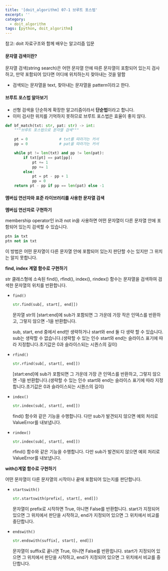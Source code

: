 ```yaml
---
title: '[doit_algorithm] 07-1 브루트 포스법'
excerpt: ''
category:
  - doit_algorithm
tags: [python, doit_algorithm]
---
```


참고: doit 자료구조와 함께 배우는 알고리즘 입문

#### 문자열 검색이란?

문자열 검색(string search)은 어떤 문자열 안에 따른 문자열이 포함되어 있는지 검사하고, 만약 포함되어 있다면 어디에 위치하는지 찾아내는 것을 말함

- 검색되는 문자열을 text, 찾아내는 문자열을 pattern이라고 한다.

#### 브루트 포스법 알아보기

- 선형 검색을 단순하게 확장한 알고리즘이라서 **단순법**이라고 합니다.
- 이미 검사한 위치를 기억하지 못하므로 브루트 포스법은 효율이 좋지 않다.

```python
def bf_match(txt: str, pat: str) -> int:
    """브루트 포스법으로 문자열 검색"""

    pt = 0              # txt를 따라가는 커서
    pp = 0              # pat을 따라가는 커서

    while pt != len(txt) and pp != len(pat):
        if txt[pt] == pat[pp]:
            pt += 1
            pp += 1
        else:
            pt = pt - pp + 1
            pp = 0
    return pt - pp if pp == len(pat) else -1
```

#### 멤버십 연산자와 표준 라이브러리를 사용한 문자열 검색

**멤버십 연산자로 구현하기**

membership operator인 in과 not in을 사용하면 어떤 문자열이 다른 문자열 안에 포함되어 있는지 검색할 수 있습니다.

```python
ptn in txt
ptn not in txt
```

이 방법은 어떤 문자열이 다른 문자열 안에 포함되어 있는지 판단할 수는 있지만 그 위치는 알지 못합니다.

**find, index 계열 함수로 구현하기**

str 클래스형에 소속된 find(), rfind(), index(), rindex() 함수는 문자열을 검색하여 검색한 문자열의 위치를 반환합니다.

- `find()`

  ```python
  str.find(sub[, start[, end]])
  ```

  문자열 str의 [start:end]에 sub가 포함되면 그 가운데 가장 작은 인덱스를 반환하고, 그렇지 않으면 -1을 반환합니다.

  sub, start, end 중에서 end만 생략하거나 start와 end 둘 다 생략 할 수 있습니다. sub는 생략할 수 없습니다.(생략할 수 있는 인수 start와 end는 슬라이스 표기에 따라 지정합니다.초기값은 0과 슬라이스되는 시퀀스의 길이)

- `rfind()`

  ```python
  str.rfind(sub[, start[, end]])
  ```

  [start:end]에 sub가 포함되면 그 가운데 가장 큰 인덱스를 반환하고, 그렇지 않으면 -1을 반환합니다.(생략할 수 있는 인수 start와 end는 슬라이스 표기에 따라 지정합니다.초기값은 0과 슬라이스되는 시퀀스의 길이)

- `index()`

  ```python
  str.index(sub[, start[, end]])
  ```

  find() 함수와 같은 기능을 수행합니다. 다만 sub가 발견되지 않으면 예외 처리로 ValueError를 내보냅니다.

- `rindex()`

  ```python
  str.index(sub[, start[, end]])
  ```

  rfind() 함수와 같은 기능을 수행합니다. 다만 sub가 발견되지 않으면 예외 처리로 ValueError를 내보냅니다.

**with()계열 함수로 구현하기**

어떤 문자열이 다른 문자열의 시작이나 끝에 포함되어 있는지를 판단합니다.

- `startswith()`

  ```python
  str.startswith(prefix[, start[, end]])
  ```

  문자열이 prefix로 시작하면 True, 아니면 False를 반환합니다. start가 지정되어 있으면 그 위치에서 판단을 시작하고, end가 지정되어 있으면 그 위치에서 비교를 중단합니다.

- `endswith()`

  ```python
  str.endswith(suffix[, start[, end]])
  ```

  문자열이 suffix로 끝나면 True, 아니면 False를 반환힙니다. start가 지정되어 있으면 그 위치에서 판단을 시작하고, end가 지정되어 있으면 그 위치에서 비교를 중단합니다.

